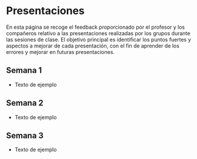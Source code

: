 # Presentaciones

En esta página se recoge el feedback proporcionado por el profesor y los compañeros relativo a las presentaciones realizadas por los grupos durante las sesiones de clase. El objetivo principal es identificar los puntos fuertes y aspectos a mejorar de cada presentación, con el fin de aprender de los errores y mejorar en futuras presentaciones. 

## Semana 1
- Texto de ejemplo

## Semana 2
- Texto de ejemplo

## Semana 3
- Texto de ejemplo

